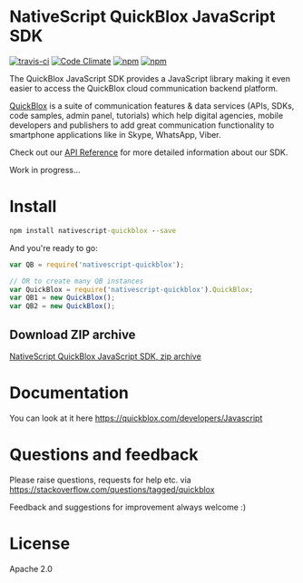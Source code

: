 # NativeScript QuickBlox JavaScript SDK

[![travis-ci](https://api.travis-ci.org/QuickBlox/quickblox-javascript-sdk.svg?branch=gh-pages)](https://travis-ci.org/QuickBlox/quickblox-javascript-sdk)
[![Code Climate](https://codeclimate.com/github/QuickBlox/quickblox-javascript-sdk/badges/gpa.svg)](https://codeclimate.com/github/QuickBlox/quickblox-javascript-sdk)
[![npm](https://img.shields.io/npm/v/quickblox.svg)](https://www.npmjs.com/package/quickblox)
[![npm](https://img.shields.io/npm/dm/quickblox.svg)](https://www.npmjs.com/package/quickblox)

The QuickBlox JavaScript SDK provides a JavaScript library making it even easier to access the QuickBlox cloud communication backend platform.

[QuickBlox](https://quickblox.com) is a suite of communication features & data services (APIs, SDKs, code samples, admin panel, tutorials) which help digital agencies, mobile developers and publishers to add great communication functionality to smartphone applications like in Skype, WhatsApp, Viber.

Check out our [API Reference](https://quickblox.github.io/quickblox-javascript-sdk/docs/) for more detailed information about our SDK.

Work in progress...

# Install

```cmd
npm install nativescript-quickblox --save
```

And you're ready to go:

```javascript
var QB = require('nativescript-quickblox');

// OR to create many QB instances
var QuickBlox = require('nativescript-quickblox').QuickBlox;
var QB1 = new QuickBlox();
var QB2 = new QuickBlox();
```

## Download ZIP archive

[NativeScript QuickBlox JavaScript SDK, zip archive](https://github.com/Vladlukhanin/nativescript-quickblox-sdk/archive/master.zip)

# Documentation

You can look at it here https://quickblox.com/developers/Javascript

# Questions and feedback

Please raise questions, requests for help etc. via https://stackoverflow.com/questions/tagged/quickblox

Feedback and suggestions for improvement always welcome :)

# License
Apache 2.0
